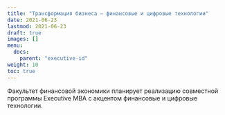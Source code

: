 ```yaml
---
title: "Трансформация бизнеса — финансовые и цифровые технологии"
date: 2021-06-23
lastmod: 2021-06-23
draft: true
images: []
menu:
  docs:
    parent: "executive-id"
weight: 10
toc: true
---
```


Факультет финансовой экономики планирует
реализацию совместной программы Executive MBA
с акцентом финансовые и цифровые технологии.

<!--

Факультет финансовой экономики участвует
в реализации программы Executive MBA
"Трансформация бизнеса — финансовые и цифровые технологии".
Школы бизнеса и международных компетенций МГИМО.


## Уникальность программы

Инвестиция времени, сил и средств в образование нужны для достижения новых карьерных целей.

Вы идете на программу "Трансформация бизнеса — финансовые и цифровые технологии", чтобы достичь новых профессиональных результатов, сделать шаг, для которого нужны новые компетенции, переработка и выгодное представление своего предыдущего опыта, расширение круга общения и контактов.

Возможно, для вас актуальна одна из следующих задач:

- вывести на рынок новый продукт или сервис;
- вы уже создали работающий проект или свой бизнес в хорошо известном вам секторе и перед вами стоит задача найти новых партнеров, чтобы масштабировать бизнес и выйти на новые рынки, включая зарубежные;
- вы задумываетесь о том, чтобы занять ключевые позиции на новом, еще не сформированном рынке, который пока не видят другие игроки;
- вы будете смотреть на перечисленные инициативы выше с позиций инвестора.

Любая из этих задач потребует как традиционных управленческих компетенций, так и навыков развития бизнеса на цифровых рынках и организации финансирования.

## Почему финтех?

Мы предлагаем универсальную базовую подготовку управленцев высшего звена и дополнительную специализацию в сфере цифровых финансовых технологий (“финтех”).

На примере финтеха мы показываем как трансформируется достаточно консервативный сектор финансов: создаются и развиваются новые бизнесы — как независимые стартапы, так и проекты действующих игроков — привлекается финансирование, меняется система регулирования и принятия решений, какие проекты выживают, а какие нет (и, главное, почему), где хайп и "фрод", а где следующий "единорог".

Навыки, полученные в рамках специализации "финтех" переносятся на другие виды бизнеса — вы можете применить их для развития проектов в выбранной вами сфере деятельности.

## Ваша карьерная траектория

Мы проанализировали опыт слушателей программ executive MBA и видим следующие карьерные пути, для осуществления которых подходит программа "Трансформация бизнеса — финансовые и цифровые технологии".

В крупных компаниях:

- продвижение вверх в крупных компаниях: переход с уровня среднего менеджмента (руководители подразделений) на уровень высшего руководства (правление), переход с должности члена правления на должность генерального директора ("CEO path");

- представление интересов инвесторов в органах управления: участие в советах директоров и наблюдательных советах, в том числе в роли независимого директора, участие работе комитетов компании ("board member path");

- развитие нового для компании функционала или проектов, участие в разработке и реализации новой стратегии компании ("projects path").

В собственном бизнесе:

- cтарт нового бизнеса или продукта, в том числе в цифровой сфере;
- расширение или интернационализация действующего, зрелого бизнеса, совершенствование системы управления в компании;
- организация и структурирование сделок по привлечению финансирования для развития бизнеса.

В инвестиционной сфере:

- поиск, отбор и развитие перспективных инвестицонных проектов.

Программы executive MBA также способствует реализации решений по смене отрасли и функционала деятельности, переходу между госслужбой и бизнесом.


## Научный руководитель программы

## Запись на программу

-->
